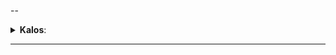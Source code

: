 --

  <details>
    <summary>
      <strong>Kalos</strong>:
    </summary>

 #### Não lendários:
> Scatterbug, Flabebe, Pancham, Inkay, Binacle, Clauncher, Helioptile, Tyrunt, Carbink, Klefki, Bergmite.

 #### Lendários:
> Xerneas, Yveltal, Zygarde, Diancie, Hoopa, Volcanion.
</details> 

---